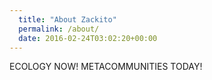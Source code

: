 ```yaml
---
  title: "About Zackito"
  permalink: /about/
  date: 2016-02-24T03:02:20+00:00
---
```

ECOLOGY NOW! 
METACOMMUNITIES TODAY! 